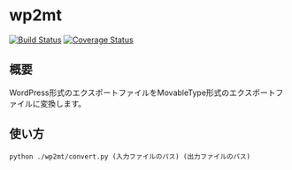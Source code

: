 # wp2mt

[![Build Status](https://travis-ci.org/7pairs/wp2mt.svg?branch=master)](https://travis-ci.org/7pairs/wp2mt)
[![Coverage Status](https://coveralls.io/repos/7pairs/wp2mt/badge.png?branch=master)](https://coveralls.io/r/7pairs/wp2mt?branch=master)

## 概要

WordPress形式のエクスポートファイルをMovableType形式のエクスポートファイルに変換します。

## 使い方

```
python ./wp2mt/convert.py (入力ファイルのパス) (出力ファイルのパス) 
```

